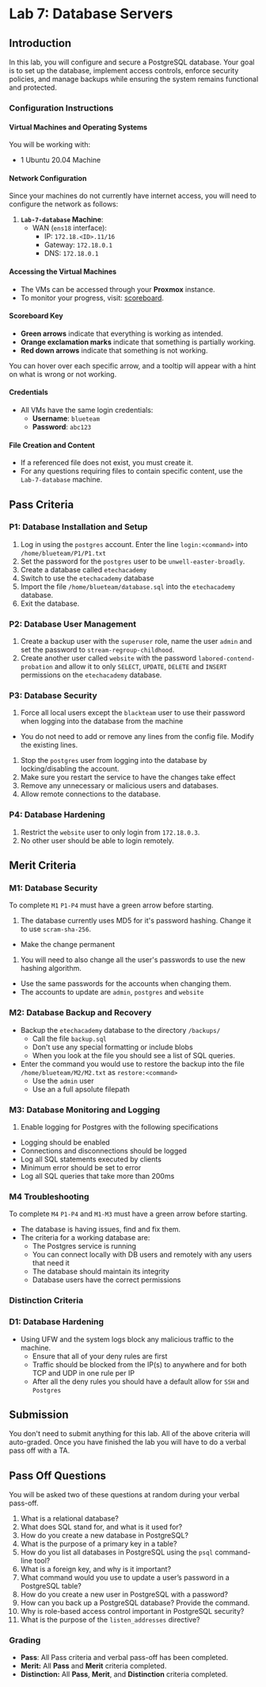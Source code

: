 # Lab 7: Database Servers

## Introduction

In this lab, you will configure and secure a PostgreSQL database. Your goal is to set up the database, implement access controls, enforce security policies, and manage backups while ensuring the system remains functional and protected.  

### Configuration Instructions

#### Virtual Machines and Operating Systems
You will be working with:  
  - 1 Ubuntu 20.04 Machine

#### Network Configuration
Since your machines do not currently have internet access, you will need to configure the network as follows:  

1. **`Lab-7-database` Machine**:  
    - WAN (`ens18` interface):  
        - IP: `172.18.<ID>.11/16`  
        - Gateway: `172.18.0.1`  
        - DNS: `172.18.0.1`  

#### **Accessing the Virtual Machines**  
- The VMs can be accessed through your **Proxmox** instance.  
- To monitor your progress, visit: <a href="http://172.18.0.3/lab/7" target="_blank">scoreboard</a>.

#### Scoreboard Key
- **Green arrows** indicate that everything is working as intended.
- **Orange exclamation marks** indicate that something is partially working.
- **Red down arrows** indicate that something is not working.

You can hover over each specific arrow, and a tooltip will appear with a hint on what is wrong or not working.

#### **Credentials**  
- All VMs have the same login credentials:  
  - **Username**: `blueteam`  
  - **Password**: `abc123`  

#### **File Creation and Content**  
- If a referenced file does not exist, you must create it.  
- For any questions requiring files to contain specific content, use the `Lab-7-database` machine.  

## Pass Criteria

### P1: Database Installation and Setup

1. Log in using the `postgres` account. Enter the line `login:<command>` into `/home/blueteam/P1/P1.txt`
1. Set the password for the `postgres` user to be `unwell-easter-broadly`.
1. Create a database called `etechacademy`
1. Switch to use the `etechacademy` database
1. Import the file `/home/blueteam/database.sql` into the `etechacademy` database.
1. Exit the database.

### P2: Database User Management 

1. Create a backup user with the `superuser` role, name the user `admin` and set the password to `stream-regroup-childhood`.
1. Create another user called `website` with the password `labored-contend-probation` and allow it to only `SELECT`, `UPDATE`, `DELETE` and `INSERT` permissions on the `etechacademy` database.

### P3: Database Security

1. Force all local users except the `blackteam` user to use their password when logging into the database from the machine
  - You do not need to add or remove any lines from the config file. Modify the existing lines.
1. Stop the `postgres` user from logging into the database by locking/disabling the account.
1. Make sure you restart the service to have the changes take effect
1. Remove any unnecessary or malicious users and databases.
1. Allow remote connections to the database.

### P4: Database Hardening

1. Restrict the `website` user to only login from `172.18.0.3`.
1. No other user should be able to login remotely.

## Merit Criteria

### M1: Database Security

To complete `M1` `P1-P4` must have a green arrow before starting.

1. The database currently uses MD5 for it's password hashing. Change it to use `scram-sha-256`.
  - Make the change permanent
1. You will need to also change all the user's passwords to use the new hashing algorithm.
  - Use the same passwords for the accounts when changing them.
  - The accounts to update are `admin`, `postgres` and `website`

### M2: Database Backup and Recovery

- Backup the `etechacademy` database to the directory `/backups/`
  - Call the file `backup.sql`
  - Don't use any special formatting or include blobs
  - When you look at the file you should see a list of SQL queries.
- Enter the command you would use to restore the backup into the file `/home/blueteam/M2/M2.txt` as `restore:<command>`
  - Use the `admin` user
  - Use an a full apsolute filepath

### M3: Database Monitoring and Logging 

1. Enable logging for Postgres with the following specifications
  - Logging should be enabled
  - Connections and disconnections should be logged
  - Log all SQL statements executed by clients
  - Minimum error should be set to error
  - Log all SQL queries that take more than 200ms

### M4 Troubleshooting
To complete `M4` `P1-P4` and `M1-M3` must have a green arrow before starting.
 
- The database is having issues, find and fix them.
- The criteria for a working database are:
  - The Postgres service is running
  - You can connect locally with DB users and remotely with any users that need it
  - The database should maintain its integrity
  - Database users have the correct permissions


### Distinction Criteria

### D1: Database Hardening

- Using UFW and the system logs block any malicious traffic to the machine.
  - Ensure that all of your deny rules are first
  - Traffic should be blocked from the IP(s) to anywhere and for both TCP and UDP in one rule per IP
  - After all the deny rules you should have a default allow for `SSH` and `Postgres` 

## Submission

You don't need to submit anything for this lab. All of the above criteria will auto-graded. Once you have finished the lab you will have to do a verbal pass off with a TA.

## Pass Off Questions

You will be asked two of these questions at random during your verbal pass-off. 

1. What is a relational database?  
1. What does SQL stand for, and what is it used for?
1. How do you create a new database in PostgreSQL?  
1. What is the purpose of a primary key in a table?  
1. How do you list all databases in PostgreSQL using the `psql` command-line tool?  
1. What is a foreign key, and why is it important?  
1. What command would you use to update a user’s password in a PostgreSQL table?  
1. How do you create a new user in PostgreSQL with a password?  
1. How can you back up a PostgreSQL database? Provide the command.  
1. Why is role-based access control important in PostgreSQL security?  
1. What is the purpose of the `listen_addresses` directive?

### Grading

- **Pass**: All Pass criteria and verbal pass-off has been completed.
- **Merit:** All **Pass** and **Merit** criteria completed.
- **Distinction:** All **Pass**, **Merit**, and **Distinction** criteria completed.


